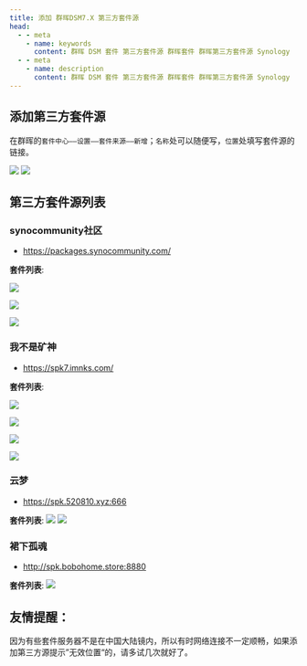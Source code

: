 ```yaml
---
title: 添加 群晖DSM7.X 第三方套件源
head:
  - - meta
    - name: keywords
      content: 群晖 DSM 套件 第三方套件源 群晖套件 群晖第三方套件源 Synology
  - - meta
    - name: description
      content: 群晖 DSM 套件 第三方套件源 群晖套件 群晖第三方套件源 Synology
---
```


## 添加第三方套件源

在群晖的`套件中心——设置——套件来源——新增`；`名称`处可以随便写，`位置`处填写套件源的链接。

![](https://m.theovan.cn/docs/202404302016986.png)
![](https://m.theovan.cn/docs/202404302016576.png)

## 第三方套件源列表

### synocommunity社区

- https://packages.synocommunity.com/

**套件列表**:

![](https://m.theovan.cn/docs/202404302023421.png)

![](https://m.theovan.cn/docs/202404302023343.png)

![](https://m.theovan.cn/docs/202404302025471.png)

### 我不是矿神

- https://spk7.imnks.com/

**套件列表**:

![](https://m.theovan.cn/docs/202404302027124.png)

![](https://m.theovan.cn/docs/202404302028614.png)

![](https://m.theovan.cn/docs/202404302028945.png)

![](https://m.theovan.cn/docs/202404302029725.png)

### 云梦

- https://spk.520810.xyz:666

**套件列表**:
![](https://m.theovan.cn/docs/202404302031087.png)
![](https://m.theovan.cn/docs/202404302031609.png)

### 裙下孤魂

- http://spk.bobohome.store:8880

**套件列表**:
![](https://m.theovan.cn/docs/202404302034660.png)

## 友情提醒：

因为有些套件服务器不是在中国大陆镜内，所以有时网络连接不一定顺畅，如果添加第三方源提示”无效位置“的，请多试几次就好了。
